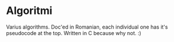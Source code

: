 # Algoritmi

Varius algorithms. Doc'ed in Romanian, each individual one has it's pseudocode at the top. Written in C because why not. :)
